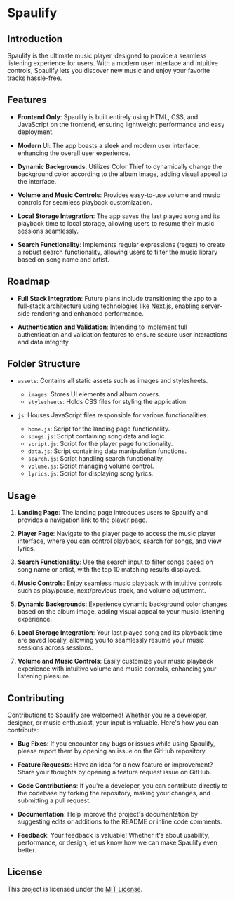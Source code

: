 # Spaulify

## Introduction

Spaulify is the ultimate music player, designed to provide a seamless listening experience for users. With a modern user interface and intuitive controls, Spaulify lets you discover new music and enjoy your favorite tracks hassle-free.

## Features

- **Frontend Only**: Spaulify is built entirely using HTML, CSS, and JavaScript on the frontend, ensuring lightweight performance and easy deployment.

- **Modern UI**: The app boasts a sleek and modern user interface, enhancing the overall user experience.

- **Dynamic Backgrounds**: Utilizes Color Thief to dynamically change the background color according to the album image, adding visual appeal to the interface.

- **Volume and Music Controls**: Provides easy-to-use volume and music controls for seamless playback customization.

- **Local Storage Integration**: The app saves the last played song and its playback time to local storage, allowing users to resume their music sessions seamlessly.

- **Search Functionality**: Implements regular expressions (regex) to create a robust search functionality, allowing users to filter the music library based on song name and artist.

## Roadmap

- **Full Stack Integration**: Future plans include transitioning the app to a full-stack architecture using technologies like Next.js, enabling server-side rendering and enhanced performance.

- **Authentication and Validation**: Intending to implement full authentication and validation features to ensure secure user interactions and data integrity.

## Folder Structure

- `assets`: Contains all static assets such as images and stylesheets.
  - `images`: Stores UI elements and album covers.
  - `stylesheets`: Holds CSS files for styling the application.

- `js`: Houses JavaScript files responsible for various functionalities.
  - `home.js`: Script for the landing page functionality.
  - `songs.js`: Script containing song data and logic.
  - `script.js`: Script for the player page functionality.
  - `data.js`: Script containing data manipulation functions.
  - `search.js`: Script handling search functionality.
  - `volume.js`: Script managing volume control.
  - `lyrics.js`: Script for displaying song lyrics.

## Usage

1. **Landing Page**: The landing page introduces users to Spaulify and provides a navigation link to the player page.
   
2. **Player Page**: Navigate to the player page to access the music player interface, where you can control playback, search for songs, and view lyrics.

3. **Search Functionality**: Use the search input to filter songs based on song name or artist, with the top 10 matching results displayed.

4. **Music Controls**: Enjoy seamless music playback with intuitive controls such as play/pause, next/previous track, and volume adjustment.

5. **Dynamic Backgrounds**: Experience dynamic background color changes based on the album image, adding visual appeal to your music listening experience.

6. **Local Storage Integration**: Your last played song and its playback time are saved locally, allowing you to seamlessly resume your music sessions across sessions.

7. **Volume and Music Controls**: Easily customize your music playback experience with intuitive volume and music controls, enhancing your listening pleasure.

## Contributing

Contributions to Spaulify are welcomed! Whether you're a developer, designer, or music enthusiast, your input is valuable. Here's how you can contribute:

- **Bug Fixes**: If you encounter any bugs or issues while using Spaulify, please report them by opening an issue on the GitHub repository.

- **Feature Requests**: Have an idea for a new feature or improvement? Share your thoughts by opening a feature request issue on GitHub.

- **Code Contributions**: If you're a developer, you can contribute directly to the codebase by forking the repository, making your changes, and submitting a pull request.

- **Documentation**: Help improve the project's documentation by suggesting edits or additions to the README or inline code comments.

- **Feedback**: Your feedback is valuable! Whether it's about usability, performance, or design, let us know how we can make Spaulify even better.

## License

This project is licensed under the [MIT License](LICENSE).
